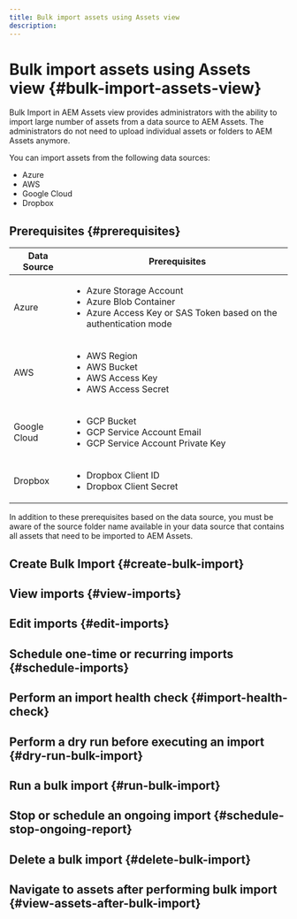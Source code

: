 ```yaml
---
title: Bulk import assets using Assets view
description: 
---
```

# Bulk import assets using Assets view  {#bulk-import-assets-view}

Bulk Import in AEM Assets view provides administrators with the ability to import large number of assets from a data source to AEM Assets. The administrators do not need to upload individual assets or folders to AEM Assets anymore.

You can import assets from the following data sources:

* Azure
* AWS
* Google Cloud
* Dropbox

## Prerequisites {#prerequisites}

| Data Source | Prerequisites |
|-----|------|
| Azure | <ul> <li>Azure Storage Account </li> <li> Azure Blob Container <li> Azure Access Key or SAS Token based on the authentication mode </li></ul> |
| AWS | <ul> <li>AWS Region </li> <li> AWS Bucket <li> AWS Access Key </li><li> AWS Access Secret </li></ul> |
| Google Cloud | <ul> <li>GCP Bucket </li> <li> GCP Service Account Email <li> GCP Service Account Private Key</li></ul> |
| Dropbox | <ul> <li>Dropbox Client ID </li> <li> Dropbox Client Secret</li></ul> |

In addition to these prerequisites based on the data source, you must be aware of the source folder name available in your data source that contains all assets that need to be imported to AEM Assets.

## Create Bulk Import {#create-bulk-import}

## View imports {#view-imports}

## Edit imports {#edit-imports}

## Schedule one-time or recurring imports {#schedule-imports}

## Perform an import health check {#import-health-check}

## Perform a dry run before executing an import {#dry-run-bulk-import}

## Run a bulk import {#run-bulk-import}

## Stop or schedule an ongoing import {#schedule-stop-ongoing-report}

## Delete a bulk import {#delete-bulk-import}

## Navigate to assets after performing bulk import {#view-assets-after-bulk-import}

